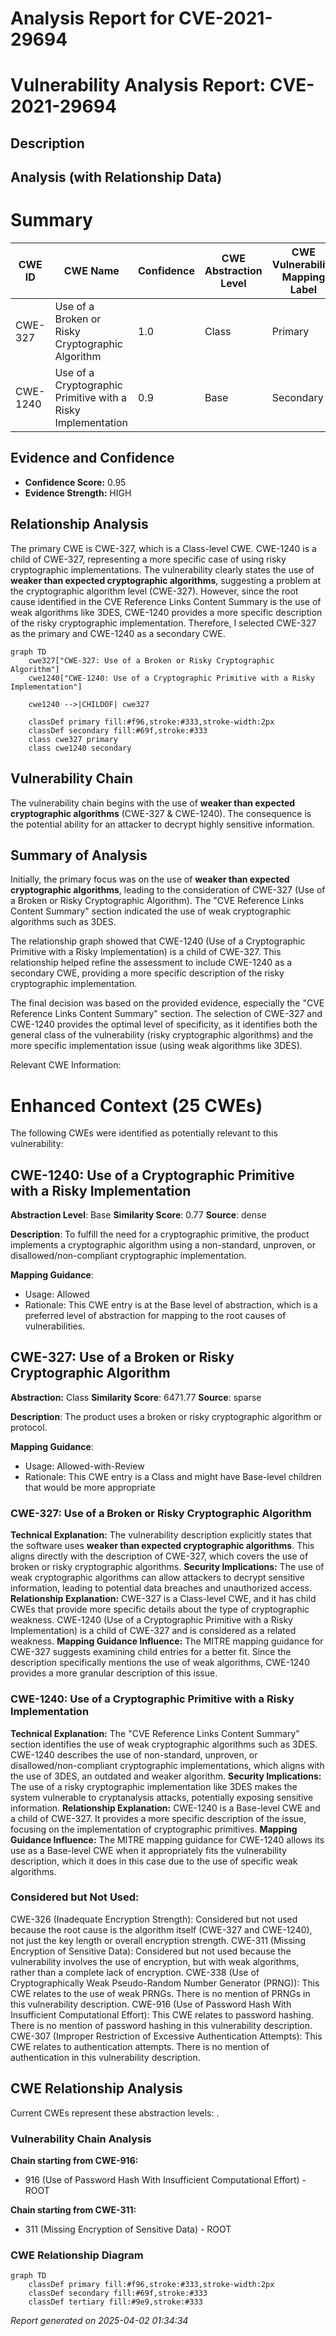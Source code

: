 # Analysis Report for CVE-2021-29694

# Vulnerability Analysis Report: CVE-2021-29694

## Description



## Analysis (with Relationship Data)

# Summary
| CWE ID | CWE Name | Confidence | CWE Abstraction Level | CWE Vulnerability Mapping Label | CWE-Vulnerability Mapping Notes |
|---|---|---|---|---|---|
| CWE-327 | Use of a Broken or Risky Cryptographic Algorithm | 1.0 | Class | Primary | Allowed-with-Review |
| CWE-1240 | Use of a Cryptographic Primitive with a Risky Implementation | 0.9 | Base | Secondary | Allowed |

## Evidence and Confidence

*   **Confidence Score:** 0.95
*   **Evidence Strength:** HIGH

## Relationship Analysis
The primary CWE is CWE-327, which is a Class-level CWE. CWE-1240 is a child of CWE-327, representing a more specific case of using risky cryptographic implementations. The vulnerability clearly states the use of **weaker than expected cryptographic algorithms**, suggesting a problem at the cryptographic algorithm level (CWE-327). However, since the root cause identified in the CVE Reference Links Content Summary is the use of weak algorithms like 3DES, CWE-1240 provides a more specific description of the risky cryptographic implementation. Therefore, I selected CWE-327 as the primary and CWE-1240 as a secondary CWE.

```mermaid
graph TD
    cwe327["CWE-327: Use of a Broken or Risky Cryptographic Algorithm"]
    cwe1240["CWE-1240: Use of a Cryptographic Primitive with a Risky Implementation"]
    
    cwe1240 -->|CHILDOF| cwe327
    
    classDef primary fill:#f96,stroke:#333,stroke-width:2px
    classDef secondary fill:#69f,stroke:#333
    class cwe327 primary
    class cwe1240 secondary
```

## Vulnerability Chain
The vulnerability chain begins with the use of **weaker than expected cryptographic algorithms** (CWE-327 & CWE-1240). The consequence is the potential ability for an attacker to decrypt highly sensitive information.

## Summary of Analysis
Initially, the primary focus was on the use of **weaker than expected cryptographic algorithms**, leading to the consideration of CWE-327 (Use of a Broken or Risky Cryptographic Algorithm). The "CVE Reference Links Content Summary" section indicated the use of weak cryptographic algorithms such as 3DES.

The relationship graph showed that CWE-1240 (Use of a Cryptographic Primitive with a Risky Implementation) is a child of CWE-327. This relationship helped refine the assessment to include CWE-1240 as a secondary CWE, providing a more specific description of the risky cryptographic implementation.

The final decision was based on the provided evidence, especially the "CVE Reference Links Content Summary" section. The selection of CWE-327 and CWE-1240 provides the optimal level of specificity, as it identifies both the general class of the vulnerability (risky cryptographic algorithms) and the more specific implementation issue (using weak algorithms like 3DES).

Relevant CWE Information:

# Enhanced Context (25 CWEs)
The following CWEs were identified as potentially relevant to this vulnerability:

## CWE-1240: Use of a Cryptographic Primitive with a Risky Implementation
**Abstraction Level**: Base
**Similarity Score**: 0.77
**Source**: dense

**Description**:
To fulfill the need for a cryptographic primitive, the product implements a cryptographic algorithm using a non-standard, unproven, or disallowed/non-compliant cryptographic implementation.

**Mapping Guidance**:
- Usage: Allowed
- Rationale: This CWE entry is at the Base level of abstraction, which is a preferred level of abstraction for mapping to the root causes of vulnerabilities.

## CWE-327: Use of a Broken or Risky Cryptographic Algorithm
**Abstraction:** Class
**Similarity Score**: 6471.77
**Source**: sparse

**Description**:
The product uses a broken or risky cryptographic algorithm or protocol.

**Mapping Guidance**:
- Usage: Allowed-with-Review
- Rationale: This CWE entry is a Class and might have Base-level children that would be more appropriate

### CWE-327: Use of a Broken or Risky Cryptographic Algorithm
**Technical Explanation:**
The vulnerability description explicitly states that the software uses **weaker than expected cryptographic algorithms**. This aligns directly with the description of CWE-327, which covers the use of broken or risky cryptographic algorithms.
**Security Implications:**
The use of weak cryptographic algorithms can allow attackers to decrypt sensitive information, leading to potential data breaches and unauthorized access.
**Relationship Explanation:**
CWE-327 is a Class-level CWE, and it has child CWEs that provide more specific details about the type of cryptographic weakness. CWE-1240 (Use of a Cryptographic Primitive with a Risky Implementation) is a child of CWE-327 and is considered as a related weakness.
**Mapping Guidance Influence:**
The MITRE mapping guidance for CWE-327 suggests examining child entries for a better fit. Since the description specifically mentions the use of weak algorithms, CWE-1240 provides a more granular description of this issue.

### CWE-1240: Use of a Cryptographic Primitive with a Risky Implementation
**Technical Explanation:**
The "CVE Reference Links Content Summary" section identifies the use of weak cryptographic algorithms such as 3DES. CWE-1240 describes the use of non-standard, unproven, or disallowed/non-compliant cryptographic implementations, which aligns with the use of 3DES, an outdated and weaker algorithm.
**Security Implications:**
The use of a risky cryptographic implementation like 3DES makes the system vulnerable to cryptanalysis attacks, potentially exposing sensitive information.
**Relationship Explanation:**
CWE-1240 is a Base-level CWE and a child of CWE-327. It provides a more specific description of the issue, focusing on the implementation of cryptographic primitives.
**Mapping Guidance Influence:**
The MITRE mapping guidance for CWE-1240 allows its use as a Base-level CWE when it appropriately fits the vulnerability description, which it does in this case due to the use of specific weak algorithms.

### Considered but Not Used:
CWE-326 (Inadequate Encryption Strength): Considered but not used because the root cause is the algorithm itself (CWE-327 and CWE-1240), not just the key length or overall encryption strength.
CWE-311 (Missing Encryption of Sensitive Data): Considered but not used because the vulnerability involves the use of encryption, but with weak algorithms, rather than a complete lack of encryption.
CWE-338 (Use of Cryptographically Weak Pseudo-Random Number Generator (PRNG)): This CWE relates to the use of weak PRNGs. There is no mention of PRNGs in this vulnerability description.
CWE-916 (Use of Password Hash With Insufficient Computational Effort): This CWE relates to password hashing. There is no mention of password hashing in this vulnerability description.
CWE-307 (Improper Restriction of Excessive Authentication Attempts): This CWE relates to authentication attempts. There is no mention of authentication in this vulnerability description.


## CWE Relationship Analysis

Current CWEs represent these abstraction levels: .


### Vulnerability Chain Analysis

**Chain starting from CWE-916:**
- 916 (Use of Password Hash With Insufficient Computational Effort) - ROOT


**Chain starting from CWE-311:**
- 311 (Missing Encryption of Sensitive Data) - ROOT



### CWE Relationship Diagram

```mermaid
graph TD
    classDef primary fill:#f96,stroke:#333,stroke-width:2px
    classDef secondary fill:#69f,stroke:#333
    classDef tertiary fill:#9e9,stroke:#333
```



*Report generated on 2025-04-02 01:34:34*

